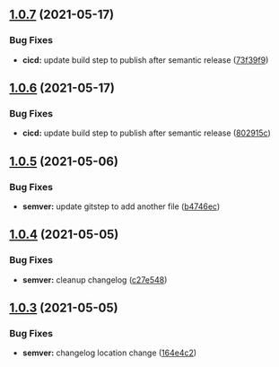 ## [1.0.7](https://github.com/Yonomi/yonomi-sdk-dart-private/compare/v1.0.6...v1.0.7) (2021-05-17)


### Bug Fixes

* **cicd:** update build step to publish after semantic release ([73f39f9](https://github.com/Yonomi/yonomi-sdk-dart-private/commit/73f39f902d6da9ef81824e55f30cefb4ae97b47c))

## [1.0.6](https://github.com/Yonomi/yonomi-sdk-dart-private/compare/v1.0.5...v1.0.6) (2021-05-17)


### Bug Fixes

* **cicd:** update build step to publish after semantic release ([802915c](https://github.com/Yonomi/yonomi-sdk-dart-private/commit/802915ceeaa88ad9dc9757e5fd59b029503f2d78))

## [1.0.5](https://github.com/Yonomi/yonomi-sdk-dart-private/compare/v1.0.4...v1.0.5) (2021-05-06)


### Bug Fixes

* **semver:** update gitstep to add another file ([b4746ec](https://github.com/Yonomi/yonomi-sdk-dart-private/commit/b4746ec74d5522e5260df3a1b428bba41764c791))

## [1.0.4](https://github.com/Yonomi/yonomi-sdk-dart-private/compare/v1.0.3...v1.0.4) (2021-05-05)


### Bug Fixes

* **semver:** cleanup changelog ([c27e548](https://github.com/Yonomi/yonomi-sdk-dart-private/commit/c27e5486999aa1439f8d33a2f384d9bc66437fc8))

## [1.0.3](https://github.com/Yonomi/yonomi-sdk-dart-private/compare/v1.0.2...v1.0.3) (2021-05-05)


### Bug Fixes

* **semver:** changelog location change ([164e4c2](https://github.com/Yonomi/yonomi-sdk-dart-private/commit/164e4c21ec9e9171b77048c2b0411602da9aae7b))
